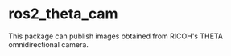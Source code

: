 # ros2_theta_cam
This package can publish images obtained from RICOH's THETA omnidirectional camera.
